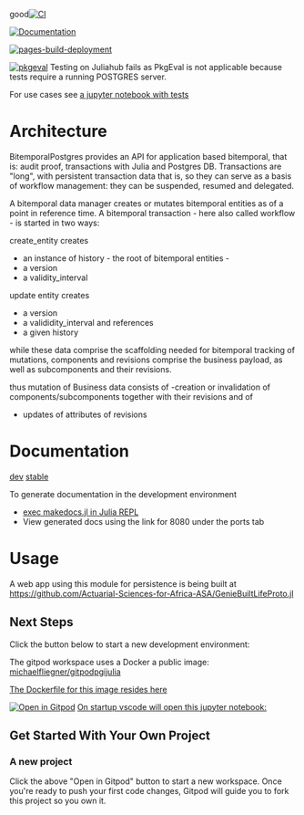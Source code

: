 good[![CI](https://github.com/actuarial-sciences-for-africa-asa/BitemporalPostgres.jl/actions/workflows/CI.yml/badge.svg)](https://github.com/actuarial-sciences-for-africa-asa/BitemporalPostgres.jl/actions/workflows/CI.yml)

[![Documentation](https://github.com/actuarial-sciences-for-africa-asa/BitemporalPostgres.jl/actions/workflows/Documentation.yml/badge.svg)](https://github.com/actuarial-sciences-for-africa-asa/BitemporalPostgres.jl/actions/workflows/Documentation.yml)

[![pages-build-deployment](https://github.com/actuarial-sciences-for-africa-asa/BitemporalPostgres.jl/actions/workflows/pages/pages-build-deployment/badge.svg)](https://github.com/actuarial-sciences-for-africa-asa/BitemporalPostgres.jl/actions/workflows/pages/pages-build-deployment)

[![pkgeval](https://juliahub.com/docs/BitemporalPostgres/pkgeval.svg)](https://juliahub.com/ui/Packages/BitemporalPostgres/ZmypI) Testing on Juliahub fails as PkgEval is not applicable because tests require a running POSTGRES server.

For use cases see [a jupyter notebook with tests ](bitemporal_testcase.ipynb)

# Architecture
BitemporalPostgres provides an API for application based bitemporal, that is: audit proof,  transactions with Julia and Postgres DB. Transactions are "long", with persistent transaction data that is, so they can serve as a basis of workflow management: they can be suspended, resumed and delegated.

A bitemporal data manager creates or mutates bitemporal entities as of a point in reference time.
A bitemporal transaction - here also called workflow - is started in two ways:

create_entity creates
- an instance of history - the root of bitemporal entities -
- a version 
- a validity_interval

update entity creates 
- a version 
- a valididity_interval 
and references  
- a given history

while these data comprise the scaffolding needed for bitemporal tracking of mutations, components and revisions comprise the business payload, as well as subcomponents and their revisions.

thus mutation of Business data consists of 
-creation or invalidation of components/subcomponents together with their revisions and of
- updates of attributes of revisions

# Documentation
[dev](https://actuarial-sciences-for-africa-asa.github.io/BitemporalPostgres.jl/dev/)
[stable](https://actuarial-sciences-for-africa-asa.github.io/BitemporalPostgres.jl/stable/)

To generate documentation in the development environment
- [exec makedocs.jl in Julia REPL](makedocs.jl)
- View generated docs using the link for 8080 under the ports tab 

# Usage
A web app using this module for persistence is being built at https://github.com/Actuarial-Sciences-for-Africa-ASA/GenieBuiltLifeProto.jl

## Next Steps

Click the button below to start a new development environment:

The gitpod workspace uses a Docker a public image: [michaelfliegner/gitpodpgijulia](https://hub.docker.com/repository/docker/michaelfliegner/gitpodpgijulia/general)

[The Dockerfile for this image resides here](https://github.com/Actuarial-Sciences-for-Africa-ASA/gitpod-pg-ijulia-Dockerfile)

[![Open in Gitpod](https://gitpod.io/button/open-in-gitpod.svg)](https://gitpod.io/?autostart=true#https://github.com/Actuarial-Sciences-for-Africa-ASA/BitemporalPostgres.jl) [On startup vscode will open this jupyter notebook:](bitemporal_testcase.ipynb)

## Get Started With Your Own Project

### A new project

Click the above "Open in Gitpod" button to start a new workspace. Once you're ready to push your first code changes, Gitpod will guide you to fork this project so you own it.
